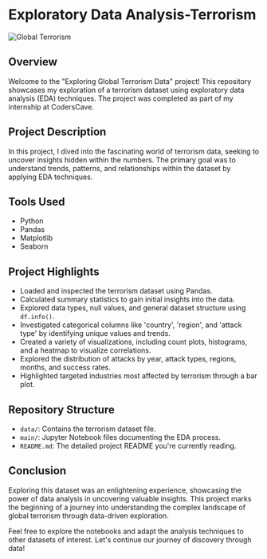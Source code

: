 # Exploratory Data Analysis-Terrorism

![Global Terrorism](terrorism.jpg)

## Overview

Welcome to the "Exploring Global Terrorism Data" project! This repository showcases my exploration of a terrorism dataset using exploratory data analysis (EDA) techniques. The project was completed as part of my internship at CodersCave.

## Project Description

In this project, I dived into the fascinating world of terrorism data, seeking to uncover insights hidden within the numbers. The primary goal was to understand trends, patterns, and relationships within the dataset by applying EDA techniques.

## Tools Used

- Python
- Pandas
- Matplotlib
- Seaborn

## Project Highlights

- Loaded and inspected the terrorism dataset using Pandas.
- Calculated summary statistics to gain initial insights into the data.
- Explored data types, null values, and general dataset structure using `df.info()`.
- Investigated categorical columns like 'country', 'region', and 'attack type' by identifying unique values and trends.
- Created a variety of visualizations, including count plots, histograms, and a heatmap to visualize correlations.
- Explored the distribution of attacks by year, attack types, regions, months, and success rates.
- Highlighted targeted industries most affected by terrorism through a bar plot.

## Repository Structure

- `data/`: Contains the terrorism dataset file.
- `main/`: Jupyter Notebook files documenting the EDA process.
- `README.md`: The detailed project README you're currently reading.


## Conclusion

Exploring this dataset was an enlightening experience, showcasing the power of data analysis in uncovering valuable insights. This project marks the beginning of a journey into understanding the complex landscape of global terrorism through data-driven exploration.

Feel free to explore the notebooks and adapt the analysis techniques to other datasets of interest. Let's continue our journey of discovery through data!
